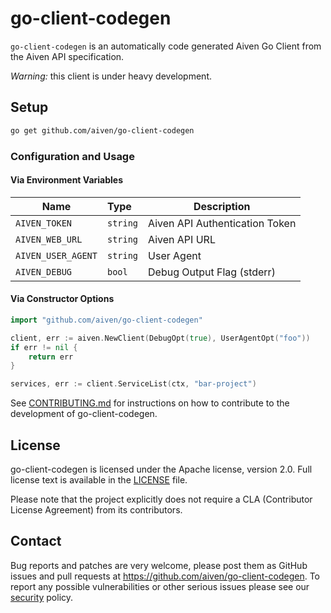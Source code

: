 # go-client-codegen

`go-client-codegen` is an automatically code generated Aiven Go Client from the Aiven API specification.

_Warning:_ this client is under heavy development.

## Setup

```bash
go get github.com/aiven/go-client-codegen
```

### Configuration and Usage

#### Via Environment Variables

| Name               | Type     | Description                    |
| ------------------ | :------- | ------------------------------ |
| `AIVEN_TOKEN`      | `string` | Aiven API Authentication Token |
| `AIVEN_WEB_URL`    | `string` | Aiven API URL                  |
| `AIVEN_USER_AGENT` | `string` | User Agent                     |
| `AIVEN_DEBUG`      | `bool`   | Debug Output Flag (stderr)     |

#### Via Constructor Options

```go
import "github.com/aiven/go-client-codegen"

client, err := aiven.NewClient(DebugOpt(true), UserAgentOpt("foo"))
if err != nil {
	return err
}

services, err := client.ServiceList(ctx, "bar-project")
```

See [CONTRIBUTING.md](CONTRIBUTING.md) for instructions on how to contribute to the development of go-client-codegen.

## License

go-client-codegen is licensed under the Apache license, version 2.0. Full license text is available in the
[LICENSE](LICENSE) file.

Please note that the project explicitly does not require a CLA (Contributor License Agreement) from its contributors.

## Contact

Bug reports and patches are very welcome, please post them as GitHub issues and pull requests at
https://github.com/aiven/go-client-codegen. To report any possible vulnerabilities or other serious issues please see
our [security](SECURITY.md) policy.
